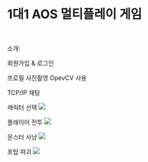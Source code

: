 # 1대1 AOS 멀티플레이 게임

<br>

소개:


회원가입 & 로그인

프로필 사진촬영 OpevCV 사용

TCP/IP 채팅

캐릭터 선택
![](https://github.com/dlrltjq1004/resume/blob/master/images/%EC%BA%90%EB%A6%AD%EC%84%A0%ED%83%9D.gif)

플레이어 전투
![](https://github.com/dlrltjq1004/resume/blob/master/images/PlayerBattle.gif)

몬스터 사냥
![](https://github.com/dlrltjq1004/resume/blob/master/images/%EB%AA%AC%EC%8A%A4%ED%84%B0%EC%82%AC%EB%83%A5.gif)

포탑 파괴
![](https://github.com/dlrltjq1004/resume/blob/master/images/towar.gif)
